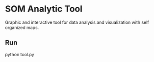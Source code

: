 # SOM Analytic Tool

Graphic and interactive tool for data analysis and visualization with self organized maps.

## Run
python tool.py 
